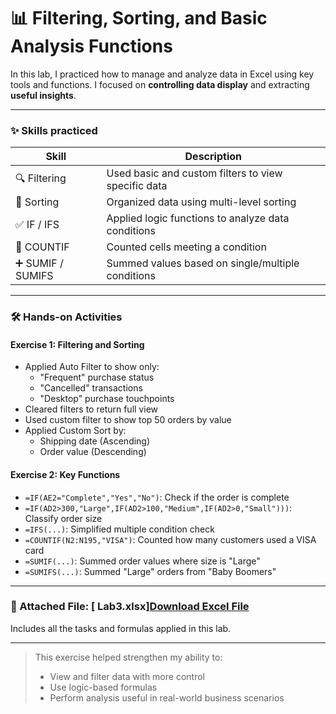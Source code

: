 # 📊 Filtering, Sorting, and Basic Analysis Functions

In this lab, I practiced how to manage and analyze data in Excel using key tools and functions. I focused on **controlling data display** and extracting **useful insights**.

---

### ✨ Skills practiced

| Skill | Description |
|--------|------------|
| 🔍 Filtering | Used basic and custom filters to view specific data |
| 📑 Sorting | Organized data using multi-level sorting |
| ✅ IF / IFS | Applied logic functions to analyze data conditions |
| 🔢 COUNTIF | Counted cells meeting a condition |
| ➕ SUMIF / SUMIFS | Summed values based on single/multiple conditions |

---

### 🛠️ Hands-on Activities

#### Exercise 1: Filtering and Sorting
- Applied Auto Filter to show only:
  - "Frequent" purchase status
  - "Cancelled" transactions
  - "Desktop" purchase touchpoints
- Cleared filters to return full view
- Used custom filter to show top 50 orders by value
- Applied Custom Sort by:
  - Shipping date (Ascending)
  - Order value (Descending)

#### Exercise 2: Key Functions
- `=IF(AE2="Complete","Yes","No")`: Check if the order is complete
- `=IF(AD2>300,"Large",IF(AD2>100,"Medium",IF(AD2>0,"Small")))`: Classify order size
- `=IFS(...)`: Simplified multiple condition check
- `=COUNTIF(N2:N195,"VISA")`: Counted how many customers used a VISA card
- `=SUMIF(...)`: Summed order values where size is "Large"
- `=SUMIFS(...)`: Summed "Large" orders from "Baby Boomers"

---

### 📎 Attached File: [ Lab3.xlsx][Download Excel File](https://github.com/shwqh/my-data-path/raw/main/Excel-Labs/Lab3.xlsx)
Includes all the tasks and formulas applied in this lab.

---
 
> This exercise helped strengthen my ability to:
> - View and filter data with more control
> - Use logic-based formulas
> - Perform analysis useful in real-world business scenarios
